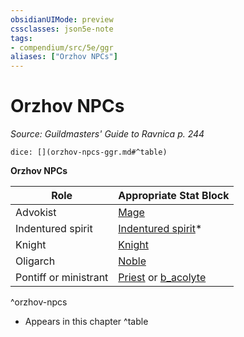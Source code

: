 ```yaml
---
obsidianUIMode: preview
cssclasses: json5e-note
tags:
- compendium/src/5e/ggr
aliases: ["Orzhov NPCs"]
---
```

# Orzhov NPCs
*Source: Guildmasters' Guide to Ravnica p. 244* 

`dice: [](orzhov-npcs-ggr.md#^table)`

**Orzhov NPCs**

| Role | Appropriate Stat Block |
|------|------------------------|
| Advokist | [Mage](b_mage.md) |
| Indentured spirit | [Indentured spirit](b_indentured-spirit-ggr.md)* |
| Knight | [Knight](b_knight.md) |
| Oligarch | [Noble](2.%20GM%20Tools/5eTools%20Compendium%20&%20Rules/z_compendium/bestiary/humanoid/b_noble.md) |
| Pontiff or ministrant | [Priest](b_priest.md) or [b_acolyte](2.%20GM%20Tools/5eTools%20Compendium%20&%20Rules/z_compendium/bestiary/humanoid/b_acolyte.md) |
^orzhov-npcs

* Appears in this chapter
^table